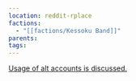 ```yaml
---
location: reddit-rplace
factions:
  - "[[factions/Kessoku Band]]"
parents: 
tags: 
---
```

[Usage of alt accounts is discussed.](https://discord.com/channels/1093664259273130084/1131230952119615600/1131435722012905573)
